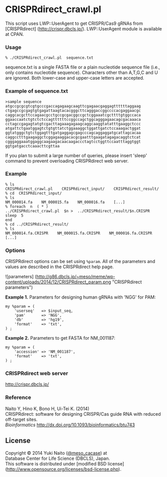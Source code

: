 CRISPRdirect_crawl.pl
======================

This script uses LWP::UserAgent to get CRISPR/Cas9 gRNAs from [CRISPRdirect] 
(http://crispr.dbcls.jp/). LWP::UserAgent module is available at CPAN.

### Usage ###

	% ./CRISPRdirect_crawl.pl  sequence.txt

sequence.txt is a single FASTA file or a plain nucleotide sequence file 
(i.e., only contains nucleotide sequence). Characters other than A,T,G,C 
and U are ignored. Both lower-case and upper-case letters are accepted.

### Example of sequence.txt ###

	>sample sequence
	atgccgcgcgtcgtgcccgaccagagaagcaagttcgagaacgaggagttttttaggaag
	ctgagccgcgagtgtgagattaagtacacgggcttcagggaccggccccacgaggaacgc
	caggcacgcttccagaacgcctgccgcgacggccgctcggaaatcgcttttgtggccaca
	ggaaccaatctgtctctccagttttttccggccagctggcagggagaacagcgacaaaca
	cctagccgagagtatgtcgacttagaaagagaagcaggcaaggtatatttgaaggctccc
	atgattctgaatggagtctgtgttatctggaaaggctggattgatctccaaagactggat
	ggtatgggctgtctggagtttgatgaggagcgagcccagcaggaggatgcattagcacaa
	caggcctttgaagaggctcggagaaggacacgcgaatttgaagatagagacaggtctcat
	cgggaggaaatggaggcaagaagacaacaagaccctagtcctggttccaatttaggtggt
	ggtgatgacctcaaacttcgttaa

If you plan to submit a large number of queries, please insert 'sleep' 
command to prevent overloading CRISPRdirect web server.

### Example ###

	% ls
	CRISPRdirect_crawl.pl    CRISPRdirect_input/    CRISPRdirect_result/
	% cd  CRISPRdirect_input/
	% ls
	NM_000014.fa    NM_000015.fa    NM_000016.fa    [...]
	% foreach  n  ( * )
	../CRISPRdirect_crawl.pl  $n >  ../CRISPRdirect_result/$n.CRISPR
	sleep  5
	end
	% cd ../CRISPRdirect_result/
	% ls
	NM_000014.fa.CRISPR    NM_000015.fa.CRISPR    NM_000016.fa.CRISPR    [...]

### Options ###

CRISPRdirect options can be set using ```%param```. 
All of the parameters and values are described in the CRISPRdirect help page.

![parameters]
(http://g86.dbcls.jp/~meso/meme/wp-content/uploads/2014/12/CRISPRdirect_param.png
"CRISPRdirect parameters")

**Example 1.**
Parameters for designing human gRNAs with 'NGG' for PAM:

	my %param = (
		'userseq'   => $input_seq,
		'pam'       => 'NGG',
		'db'        => 'hg19',
		'format'    => 'txt',
	) ;

**Example 2.**
Parameters to get FASTA for NM_001187:

	my %param = (
		'accession' => 'NM_001187',
		'format'    => 'txt',
	) ;

### CRISPRdirect web server ###

http://crispr.dbcls.jp/

### Reference ###

Naito Y, Hino K, Bono H, Ui-Tei K. (2014)  
CRISPRdirect: software for designing CRISPR/Cas guide RNA with 
reduced off-target sites.  
*Bioinformatics* http://dx.doi.org/10.1093/bioinformatics/btu743


License
-------

Copyright &copy; 2014 Yuki Naito
 ([@meso_cacase](http://twitter.com/meso_cacase)) at  
Database Center for Life Science (DBCLS), Japan.  
This software is distributed under [modified BSD license]
 (http://www.opensource.org/licenses/bsd-license.php).
